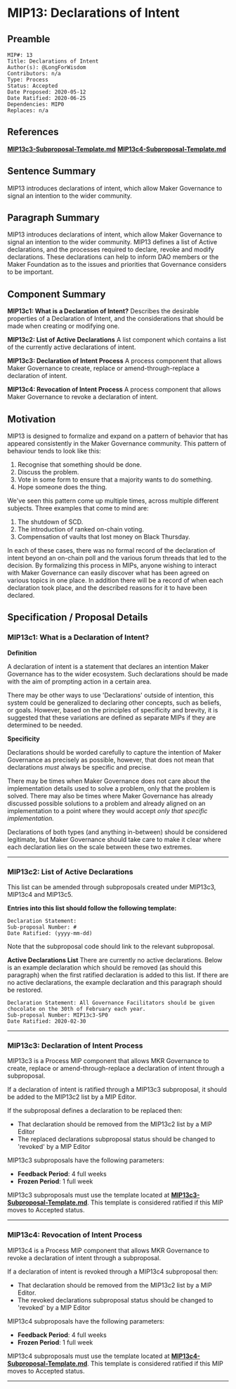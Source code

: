 # MIP13: Declarations of Intent

## Preamble
```
MIP#: 13
Title: Declarations of Intent
Author(s): @LongForWisdom
Contributors: n/a
Type: Process
Status: Accepted
Date Proposed: 2020-05-12
Date Ratified: 2020-06-25
Dependencies: MIP0
Replaces: n/a
```
## References
**[MIP13c3-Subproposal-Template.md](MIP13c3-Subproposal-Template.md)**
**[MIP13c4-Subproposal-Template.md](MIP13c4-Subproposal-Template.md)**

## Sentence Summary

MIP13 introduces declarations of intent, which allow Maker Governance to signal an intention to the wider community.

## Paragraph Summary

MIP13 introduces declarations of intent, which allow Maker Governance to signal an intention to the wider community. MIP13 defines a list of Active declarations, and the processes required to declare, revoke and modify declarations. These declarations can help to inform DAO members or the Maker Foundation as to the issues and priorities that Governance considers to be important.

## Component Summary

**MIP13c1: What is a Declaration of Intent?**
Describes the desirable properties of a Declaration of Intent, and the considerations that should be made when creating or modifying one.

**MIP13c2: List of Active Declarations**
A list component which contains a list of the currently active declarations of intent.

**MIP13c3: Declaration of Intent Process**
A process component that allows Maker Governance to create, replace or amend-through-replace a declaration of intent.

**MIP13c4: Revocation of Intent Process**
A process component that allows Maker Governance to revoke a declaration of intent.

## Motivation

MIP13 is designed to formalize and expand on a pattern of behavior that has appeared consistently in the Maker Governance community. This pattern of behaviour tends to look like this:
1. Recognise that something should be done.
2. Discuss the problem.
3. Vote in some form to ensure that a majority wants to do something.
4. Hope someone does the thing.

We've seen this pattern come up multiple times, across multiple different subjects. Three examples that come to mind are:
1. The shutdown of SCD.
2. The introduction of ranked on-chain voting.
3. Compensation of vaults that lost money on Black Thursday.

In each of these cases, there was no formal record of the declaration of intent beyond an on-chain poll and the various forum threads that led to the decision. By formalizing this process in MIPs, anyone wishing to interact with Maker Governance can easily discover what has been agreed on various topics in one place. In addition there will be a record of when each declaration took place, and the described reasons for it to have been declared.

## Specification / Proposal Details

### MIP13c1: What is a Declaration of Intent?

**Definition**

A declaration of intent is a statement that declares an intention Maker Governance has to the wider ecosystem. Such declarations should be made with the aim of prompting action in a certain area.

There may be other ways to use 'Declarations' outside of intention, this system could be generalized to declaring other concepts, such as beliefs, or goals. However, based on the principles of specificity and brevity, it is suggested that these variations are defined as separate MIPs if they are determined to be needed.

**Specificity**

Declarations should be worded carefully to capture the intention of Maker Governance as precisely as possible, however, that does not mean that declarations *must* always be specific and precise.

There may be times when Maker Governance does not care about the implementation details used to solve a problem, only that the problem is solved. There may also be times where Maker Governance has already discussed possible solutions to a problem and already aligned on an implementation to a point where they would accept *only that specific implementation.*

Declarations of both types (and anything in-between) should be considered legitimate, but Maker Governance should take care to make it clear where each declaration lies on the scale between these two extremes.

---

### MIP13c2: List of Active Declarations

This list can be amended through subproposals created under MIP13c3, MIP13c4 and MIP13c5.

**Entries into this list should follow the following template:**

```
Declaration Statement:
Sub-proposal Number: #
Date Ratified: (yyyy-mm-dd)
```

Note that the subproposal code should link to the relevant subproposal.

**Active Declarations List**
There are currently no active declarations. Below is an example declaration which should be removed (as should this paragraph) when the first ratified declaration is added to this list. If there are no active declarations, the example declaration and this paragraph should be restored.

```
Declaration Statement: All Governance Facilitators should be given chocolate on the 30th of February each year.
Sub-proposal Number: MIP13c3-SP0
Date Ratified: 2020-02-30
```

---

### MIP13c3: Declaration of Intent Process
MIP13c3 is a Process MIP component that allows MKR Governance to create, replace or amend-through-replace a declaration of intent through a subproposal.

If a declaration of intent is ratified through a MIP13c3 subproposal, it should be added to the MIP13c2 list by a MIP Editor.

If the subproposal defines a declaration to be replaced then:
- That declaration should be removed from the MIP13c2 list by a MIP Editor
- The replaced declarations subproposal status should be changed to 'revoked' by a MIP Editor

MIP13c3 subproposals have the following parameters:
- **Feedback Period**: 4 full weeks
- **Frozen Period**: 1 full week

MIP13c3 subproposals must use the template located at **[MIP13c3-Subproposal-Template.md](MIP13c3-Subproposal-Template.md)**. This template is considered ratified if this MIP moves to Accepted status.

---

### MIP13c4: Revocation of Intent Process

MIP13c4 is a Process MIP component that allows MKR Governance to revoke a declaration of intent through a subproposal.

If a declaration of intent is revoked through a MIP13c4 subproposal then:
- That declaration should be removed from the MIP13c2 list by a MIP Editor.
- The revoked declarations subproposal status should be changed to 'revoked' by a MIP Editor

MIP13c4 subproposals have the following parameters:
- **Feedback Period**: 4 full weeks
- **Frozen Period**: 1 full week

MIP13c4 subproposals must use the template located at **[MIP13c4-Subproposal-Template.md](MIP13c4-Subproposal-Template.md)**. This template is considered ratified if this MIP moves to Accepted status.

---
